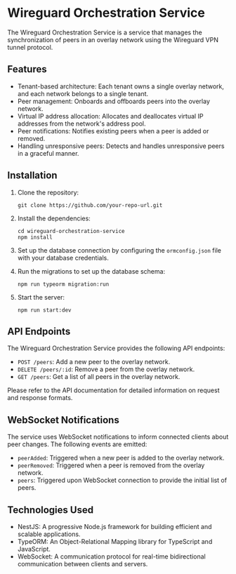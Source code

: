 # Wireguard Orchestration Service

The Wireguard Orchestration Service is a service that manages the synchronization of peers in an overlay network using the Wireguard VPN tunnel protocol.

## Features

- Tenant-based architecture: Each tenant owns a single overlay network, and each network belongs to a single tenant.
- Peer management: Onboards and offboards peers into the overlay network.
- Virtual IP address allocation: Allocates and deallocates virtual IP addresses from the network's address pool.
- Peer notifications: Notifies existing peers when a peer is added or removed.
- Handling unresponsive peers: Detects and handles unresponsive peers in a graceful manner.

## Installation

1. Clone the repository:

   ```shell
   git clone https://github.com/your-repo-url.git
   ```

2. Install the dependencies:

   ```shell
   cd wireguard-orchestration-service
   npm install
   ```

3. Set up the database connection by configuring the `ormconfig.json` file with your database credentials.

4. Run the migrations to set up the database schema:

   ```shell
   npm run typeorm migration:run
   ```

5. Start the server:

   ```shell
   npm run start:dev
   ```

## API Endpoints

The Wireguard Orchestration Service provides the following API endpoints:

- `POST /peers`: Add a new peer to the overlay network.
- `DELETE /peers/:id`: Remove a peer from the overlay network.
- `GET /peers`: Get a list of all peers in the overlay network.

Please refer to the API documentation for detailed information on request and response formats.

## WebSocket Notifications

The service uses WebSocket notifications to inform connected clients about peer changes. The following events are emitted:

- `peerAdded`: Triggered when a new peer is added to the overlay network.
- `peerRemoved`: Triggered when a peer is removed from the overlay network.
- `peers`: Triggered upon WebSocket connection to provide the initial list of peers.

## Technologies Used

- NestJS: A progressive Node.js framework for building efficient and scalable applications.
- TypeORM: An Object-Relational Mapping library for TypeScript and JavaScript.
- WebSocket: A communication protocol for real-time bidirectional communication between clients and servers.
